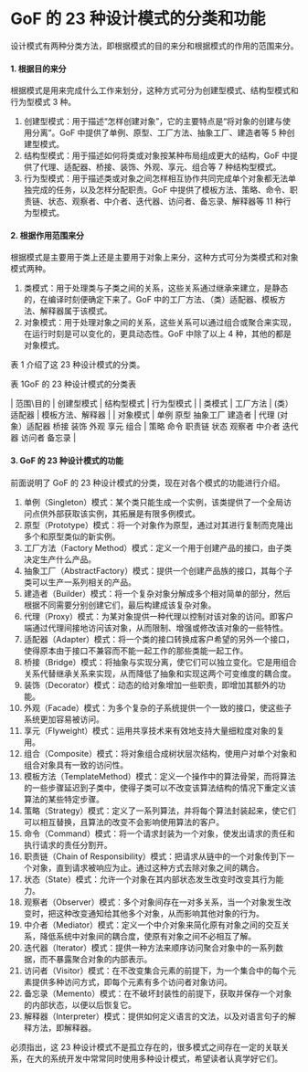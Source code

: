 # GoF 的 23 种设计模式的分类和功能

设计模式有两种分类方法，即根据模式的目的来分和根据模式的作用的范围来分。

#### 1\. 根据目的来分

根据模式是用来完成什么工作来划分，这种方式可分为创建型模式、结构型模式和行为型模式 3 种。

1.  创建型模式：用于描述“怎样创建对象”，它的主要特点是“将对象的创建与使用分离”。GoF 中提供了单例、原型、工厂方法、抽象工厂、建造者等 5 种创建型模式。
2.  结构型模式：用于描述如何将类或对象按某种布局组成更大的结构，GoF 中提供了代理、适配器、桥接、装饰、外观、享元、组合等 7 种结构型模式。
3.  行为型模式：用于描述类或对象之间怎样相互协作共同完成单个对象都无法单独完成的任务，以及怎样分配职责。GoF 中提供了模板方法、策略、命令、职责链、状态、观察者、中介者、迭代器、访问者、备忘录、解释器等 11 种行为型模式。

#### 2\. 根据作用范围来分

根据模式是主要用于类上还是主要用于对象上来分，这种方式可分为类模式和对象模式两种。

1.  类模式：用于处理类与子类之间的关系，这些关系通过继承来建立，是静态的，在编译时刻便确定下来了。GoF 中的工厂方法、（类）适配器、模板方法、解释器属于该模式。
2.  对象模式：用于处理对象之间的关系，这些关系可以通过组合或聚合来实现，在运行时刻是可以变化的，更具动态性。GoF 中除了以上 4 种，其他的都是对象模式。

表 1 介绍了这 23 种设计模式的分类。

表 1GoF 的 23 种设计模式的分类表

| 范围\目的 | 创建型模式 | 结构型模式 | 行为型模式 |
| 类模式 | 工厂方法 | (类）适配器 | 模板方法、解释器 |
| 对象模式 | 单例 原型
抽象工厂
建造者 | 代理 (对象）适配器
桥接
装饰
外观
享元
组合 | 策略 命令
职责链
状态
观察者
中介者
迭代器
访问者
备忘录 |

#### 3\. GoF 的 23 种设计模式的功能

前面说明了 GoF 的 23 种设计模式的分类，现在对各个模式的功能进行介绍。

1.  单例（Singleton）模式：某个类只能生成一个实例，该类提供了一个全局访问点供外部获取该实例，其拓展是有限多例模式。
2.  原型（Prototype）模式：将一个对象作为原型，通过对其进行复制而克隆出多个和原型类似的新实例。
3.  工厂方法（Factory Method）模式：定义一个用于创建产品的接口，由子类决定生产什么产品。
4.  抽象工厂（AbstractFactory）模式：提供一个创建产品族的接口，其每个子类可以生产一系列相关的产品。
5.  建造者（Builder）模式：将一个复杂对象分解成多个相对简单的部分，然后根据不同需要分别创建它们，最后构建成该复杂对象。
6.  代理（Proxy）模式：为某对象提供一种代理以控制对该对象的访问。即客户端通过代理间接地访问该对象，从而限制、增强或修改该对象的一些特性。
7.  适配器（Adapter）模式：将一个类的接口转换成客户希望的另外一个接口，使得原本由于接口不兼容而不能一起工作的那些类能一起工作。
8.  桥接（Bridge）模式：将抽象与实现分离，使它们可以独立变化。它是用组合关系代替继承关系来实现，从而降低了抽象和实现这两个可变维度的耦合度。
9.  装饰（Decorator）模式：动态的给对象增加一些职责，即增加其额外的功能。
10.  外观（Facade）模式：为多个复杂的子系统提供一个一致的接口，使这些子系统更加容易被访问。
11.  享元（Flyweight）模式：运用共享技术来有效地支持大量细粒度对象的复用。
12.  组合（Composite）模式：将对象组合成树状层次结构，使用户对单个对象和组合对象具有一致的访问性。
13.  模板方法（TemplateMethod）模式：定义一个操作中的算法骨架，而将算法的一些步骤延迟到子类中，使得子类可以不改变该算法结构的情况下重定义该算法的某些特定步骤。
14.  策略（Strategy）模式：定义了一系列算法，并将每个算法封装起来，使它们可以相互替换，且算法的改变不会影响使用算法的客户。
15.  命令（Command）模式：将一个请求封装为一个对象，使发出请求的责任和执行请求的责任分割开。
16.  职责链（Chain of Responsibility）模式：把请求从链中的一个对象传到下一个对象，直到请求被响应为止。通过这种方式去除对象之间的耦合。
17.  状态（State）模式：允许一个对象在其内部状态发生改变时改变其行为能力。
18.  观察者（Observer）模式：多个对象间存在一对多关系，当一个对象发生改变时，把这种改变通知给其他多个对象，从而影响其他对象的行为。
19.  中介者（Mediator）模式：定义一个中介对象来简化原有对象之间的交互关系，降低系统中对象间的耦合度，使原有对象之间不必相互了解。
20.  迭代器（Iterator）模式：提供一种方法来顺序访问聚合对象中的一系列数据，而不暴露聚合对象的内部表示。
21.  访问者（Visitor）模式：在不改变集合元素的前提下，为一个集合中的每个元素提供多种访问方式，即每个元素有多个访问者对象访问。
22.  备忘录（Memento）模式：在不破坏封装性的前提下，获取并保存一个对象的内部状态，以便以后恢复它。
23.  解释器（Interpreter）模式：提供如何定义语言的文法，以及对语言句子的解释方法，即解释器。

必须指出，这 23 种设计模式不是孤立存在的，很多模式之间存在一定的关联关系，在大的系统开发中常常同时使用多种设计模式，希望读者认真学好它们。